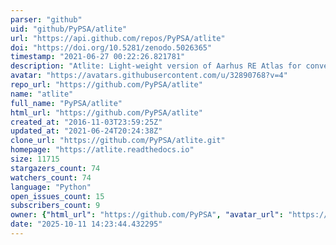 ```yaml
---
parser: "github"
uid: "github/PyPSA/atlite"
url: "https://api.github.com/repos/PyPSA/atlite"
doi: "https://doi.org/10.5281/zenodo.5026365"
timestamp: "2021-06-27 00:22:26.821781"
description: "Atlite: Light-weight version of Aarhus RE Atlas for converting weather data to power systems data"
avatar: "https://avatars.githubusercontent.com/u/32890768?v=4"
repo_url: "https://github.com/PyPSA/atlite"
name: "atlite"
full_name: "PyPSA/atlite"
html_url: "https://github.com/PyPSA/atlite"
created_at: "2016-11-03T23:59:25Z"
updated_at: "2021-06-24T20:24:38Z"
clone_url: "https://github.com/PyPSA/atlite.git"
homepage: "https://atlite.readthedocs.io"
size: 11715
stargazers_count: 74
watchers_count: 74
language: "Python"
open_issues_count: 15
subscribers_count: 9
owner: {"html_url": "https://github.com/PyPSA", "avatar_url": "https://avatars.githubusercontent.com/u/32890768?v=4", "login": "PyPSA", "type": "Organization"}
date: "2025-10-11 14:23:44.432295"
---
```

